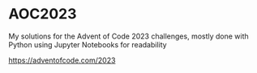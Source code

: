 # AOC2023

My solutions for the Advent of Code 2023 challenges, mostly done with Python using Jupyter Notebooks for readability

https://adventofcode.com/2023